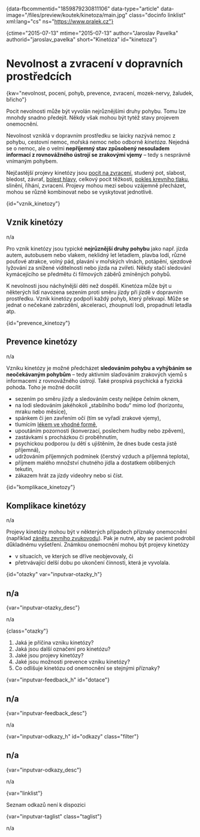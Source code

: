 
{data-fbcommentid="1859879230811106" data-type="article" data-image="/files/preview/koutek/kinetoza/main.jpg" class="docinfo linklist" xml:lang="cs" ns="https://www.pralek.cz"}

{ctime="2015-07-13" mtime="2015-07-13" author="Jaroslav Pavelka" authorid="jaroslav_pavelka" short="Kinetóza" id="kinetoza"}

# Nevolnost a zvracení v dopravních prostředcích

{kw="nevolnost, pocení, pohyb, prevence, zvracení, mozek-nervy, žaludek, břicho"}

Pocit nevolnosti může být vyvolán nejrůznějšími druhy pohybu. Tomu lze mnohdy snadno předejít. Někdy však mohou být tytéž stavy projevem onemocnění.

Nevolnost vzniklá v dopravním prostředku se laicky nazývá nemoc z pohybu, cestovní nemoc, mořská nemoc nebo odborně _kinetóza_. Nejedná se o nemoc, ale o velmi **nepříjemný stav způsobený nesouladem informací z rovnovážného ústrojí se zrakovými vjemy** – tedy s nesprávně vnímaným pohybem.

Nejčastější projevy kinetózy jsou [pocit na zvracení][1], studený pot, slabost, bledost, závrať, [bolest hlavy][2], celkový pocit těžkosti, [pokles krevního tlaku][3], slinění, říhání, zvracení. Projevy mohou mezi sebou vzájemně přecházet, mohou se různě kombinovat nebo se vyskytovat jednotlivě.

{id="vznik_kinetozy"}

## Vznik kinetózy

n/a

Pro vznik kinetózy jsou typické **nejrůznější druhy pohybu** jako např. jízda autem, autobusem nebo vlakem, neklidný let letadlem, plavba lodí, různé pouťové atrakce, volný pád, plavání v mořských vlnách, potápění, sjezdové lyžování za snížené viditelnosti nebo jízda na zvířeti. Někdy stačí sledování kymácejícího se předmětu či filmových záběrů zmíněných pohybů.

K nevolnosti jsou náchylnější děti než dospělí. Kinetóza může být u některých lidí navozena sezením proti směru jízdy při jízdě v dopravním prostředku. Vznik kinetózy podpoří každý pohyb, který překvapí. Může se jednat o nečekané zabrzdění, akceleraci, zhoupnutí lodi, propadnutí letadla atp.

{id="prevence_kinetozy"}

## Prevence kinetózy

n/a

Vzniku kinetózy je možné předcházet **sledováním pohybu a vyhýbáním se neočekávaným pohybům** – tedy aktivním slaďováním zrakových vjemů s informacemi z rovnovážného ústrojí. Také prospívá psychická a fyzická pohoda. Toho je možné docílit

  * sezením po směru jízdy a sledováním cesty nejlépe čelním oknem,
  * na lodi sledováním jakéhokoli „stabilního bodu“ mimo loď (horizontu, mraku nebo měsíce),
  * spánkem či jen zavřením očí (tím se vyřadí zrakové vjemy),
  * tlumícím [lékem ve vhodné formě][4],
  * upoutáním pozornosti (konverzací, poslechem hudby nebo zpěvem),
  * zastávkami s procházkou či proběhnutím,
  * psychickou podporou (u dětí s ujištěním, že dnes bude cesta jistě příjemná),
  * udržováním příjemných podmínek (čerstvý vzduch a příjemná teplota),
  * příjmem malého množství chutného jídla a dostatkem oblíbených tekutin,
  * zákazem hrát za jízdy videohry nebo si číst.

{id="komplikace_kinetozy"}

## Komplikace kinetózy

n/a

Projevy kinetózy mohou být v některých případech příznaky onemocnění (například [zánětu zevního zvukovodu][5]). Pak je nutné, aby se pacient podrobil důkladnému vyšetření. Známkou onemocnění mohou být projevy kinetózy

  * v situacích, ve kterých se dříve neobjevovaly, či
  * přetrvávající delší dobu po ukončení činnosti, která je vyvolala.

{id="otazky" var="inputvar-otazky_h"}

## n/a

{var="inputvar-otazky_desc"}

n/a

{class="otazky"}

  1. Jaká je příčina vzniku kinetózy?
  2. Jaká jsou další označení pro kinetózu?
  3. Jaké jsou projevy kinetózy?
  4. Jaké jsou možnosti prevence vzniku kinetózy?
  5. Co odlišuje kinetózu od onemocnění se stejnými příznaky?

{var="inputvar-feedback_h" id="dotace"}

## n/a

{var="inputvar-feedback_desc"}

n/a

{var="inputvar-odkazy_h" id="odkazy" class="filter"}

## n/a

{var="inputvar-odkazy_desc"}

n/a

{var="linklist"}

Seznam odkazů není k dispozici

{var="inputvar-taglist" class="taglist"}

n/a

 [1]: nevolnost_zvraceni
 [2]: bolesti_hlavy
 [3]: krevni_tlak
 [4]: lekove_formy
 [5]: pece_o_zvukovod

